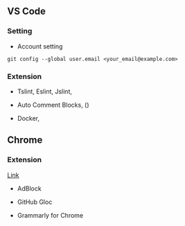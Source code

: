 ## VS Code

### Setting

- Account setting

```shell
git config --global user.email <your_email@example.com>
```

### Extension

- Tslint, Eslint, Jslint,

- Auto Comment Blocks, ()

- Docker,


## Chrome

### Extension

[Link](https://chrome.google.com/webstore/category/extensions)

- AdBlock

- GitHub Gloc

- Grammarly for Chrome



